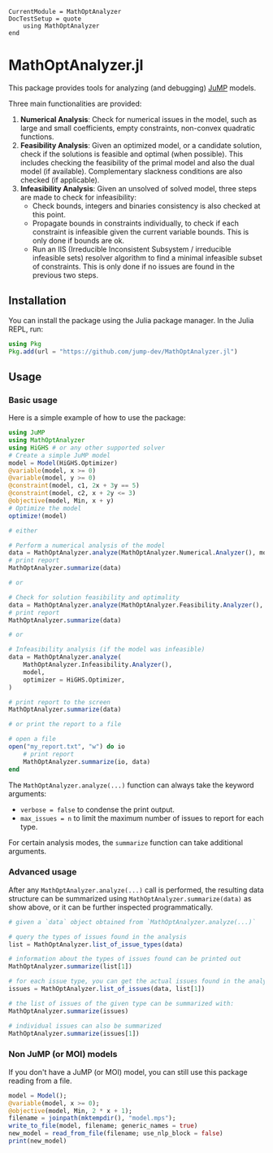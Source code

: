 ```@meta
CurrentModule = MathOptAnalyzer
DocTestSetup = quote
    using MathOptAnalyzer
end
```

# MathOptAnalyzer.jl

This package provides tools for analyzing (and debugging)
[JuMP](https://github.com/jump-dev/JuMP.jl) models.

Three main functionalities are provided:

 1. **Numerical Analysis**: Check for numerical issues in the model, such as
    large and small coefficients, empty constraints, non-convex quadratic
    functions.
 2. **Feasibility Analysis**: Given an optimized model, or a candidate solution,
    check if the solutions is feasible and optimal (when possible). This
    includes checking the feasibility of the primal model and also the dual
    model (if available). Complementary slackness conditions are also checked
    (if applicable).
 3. **Infeasibility Analysis**: Given an unsolved of solved model, three steps
    are made to check for infeasibility:
    - Check bounds, integers and binaries consistency is also checked at this
      point.
    - Propagate bounds in constraints individually, to check if each constraint
      is infeasible given the current variable bounds. This is only done if
      bounds are ok.
    - Run an IIS (Irreducible Inconsistent Subsystem / irreducible infeasible
      sets) resolver algorithm to find a minimal infeasible subset of
      constraints. This is only done if no issues are found in the previous two
      steps.

## Installation

You can install the package using the Julia package manager. In the Julia REPL,
run:

```julia
using Pkg
Pkg.add(url = "https://github.com/jump-dev/MathOptAnalyzer.jl")
```

## Usage

### Basic usage

Here is a simple example of how to use the package:

```julia
using JuMP
using MathOptAnalyzer
using HiGHS # or any other supported solver
# Create a simple JuMP model
model = Model(HiGHS.Optimizer)
@variable(model, x >= 0)
@variable(model, y >= 0)
@constraint(model, c1, 2x + 3y == 5)
@constraint(model, c2, x + 2y <= 3)
@objective(model, Min, x + y)
# Optimize the model
optimize!(model)

# either

# Perform a numerical analysis of the model
data = MathOptAnalyzer.analyze(MathOptAnalyzer.Numerical.Analyzer(), model)
# print report
MathOptAnalyzer.summarize(data)

# or

# Check for solution feasibility and optimality
data = MathOptAnalyzer.analyze(MathOptAnalyzer.Feasibility.Analyzer(), model)
# print report
MathOptAnalyzer.summarize(data)

# or

# Infeasibility analysis (if the model was infeasible)
data = MathOptAnalyzer.analyze(
    MathOptAnalyzer.Infeasibility.Analyzer(),
    model,
    optimizer = HiGHS.Optimizer,
)

# print report to the screen
MathOptAnalyzer.summarize(data)

# or print the report to a file

# open a file
open("my_report.txt", "w") do io
    # print report
    MathOptAnalyzer.summarize(io, data)
end
```

The `MathOptAnalyzer.analyze(...)` function can always take the keyword arguments:
 * `verbose = false` to condense the print output.
 * `max_issues = n` to limit the maximum number of issues to report for each
   type.

For certain analysis modes, the `summarize` function can take additional
arguments.

### Advanced usage

After any `MathOptAnalyzer.analyze(...)` call is performed, the resulting data
structure can be summarized using `MathOptAnalyzer.summarize(data)` as show above,
or it can be further inspected programmatically.

```julia
# given a `data` object obtained from `MathOptAnalyzer.analyze(...)`

# query the types of issues found in the analysis
list = MathOptAnalyzer.list_of_issue_types(data)

# information about the types of issues found can be printed out
MathOptAnalyzer.summarize(list[1])

# for each issue type, you can get the actual issues found in the analysis
issues = MathOptAnalyzer.list_of_issues(data, list[1])

# the list of issues of the given type can be summarized with:
MathOptAnalyzer.summarize(issues)

# individual issues can also be summarized
MathOptAnalyzer.summarize(issues[1])
```

### Non JuMP (or MOI) models

If you don't have a JuMP (or MOI) model, you can still use this package reading from a file.

```julia
model = Model();
@variable(model, x >= 0);
@objective(model, Min, 2 * x + 1);
filename = joinpath(mktempdir(), "model.mps");
write_to_file(model, filename; generic_names = true)
new_model = read_from_file(filename; use_nlp_block = false)
print(new_model)
```
